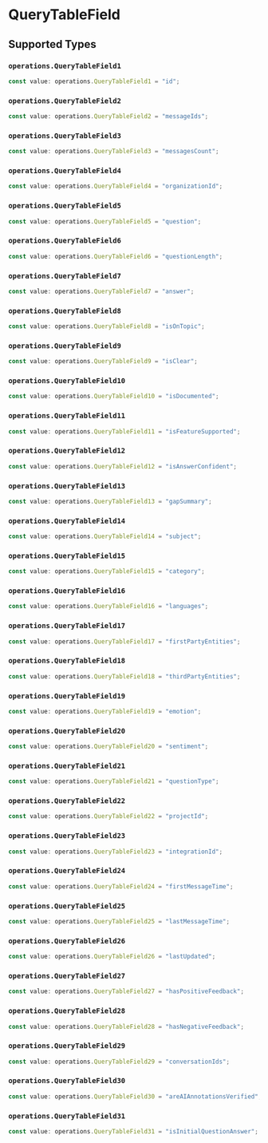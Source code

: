 # QueryTableField


## Supported Types

### `operations.QueryTableField1`

```typescript
const value: operations.QueryTableField1 = "id";
```

### `operations.QueryTableField2`

```typescript
const value: operations.QueryTableField2 = "messageIds";
```

### `operations.QueryTableField3`

```typescript
const value: operations.QueryTableField3 = "messagesCount";
```

### `operations.QueryTableField4`

```typescript
const value: operations.QueryTableField4 = "organizationId";
```

### `operations.QueryTableField5`

```typescript
const value: operations.QueryTableField5 = "question";
```

### `operations.QueryTableField6`

```typescript
const value: operations.QueryTableField6 = "questionLength";
```

### `operations.QueryTableField7`

```typescript
const value: operations.QueryTableField7 = "answer";
```

### `operations.QueryTableField8`

```typescript
const value: operations.QueryTableField8 = "isOnTopic";
```

### `operations.QueryTableField9`

```typescript
const value: operations.QueryTableField9 = "isClear";
```

### `operations.QueryTableField10`

```typescript
const value: operations.QueryTableField10 = "isDocumented";
```

### `operations.QueryTableField11`

```typescript
const value: operations.QueryTableField11 = "isFeatureSupported";
```

### `operations.QueryTableField12`

```typescript
const value: operations.QueryTableField12 = "isAnswerConfident";
```

### `operations.QueryTableField13`

```typescript
const value: operations.QueryTableField13 = "gapSummary";
```

### `operations.QueryTableField14`

```typescript
const value: operations.QueryTableField14 = "subject";
```

### `operations.QueryTableField15`

```typescript
const value: operations.QueryTableField15 = "category";
```

### `operations.QueryTableField16`

```typescript
const value: operations.QueryTableField16 = "languages";
```

### `operations.QueryTableField17`

```typescript
const value: operations.QueryTableField17 = "firstPartyEntities";
```

### `operations.QueryTableField18`

```typescript
const value: operations.QueryTableField18 = "thirdPartyEntities";
```

### `operations.QueryTableField19`

```typescript
const value: operations.QueryTableField19 = "emotion";
```

### `operations.QueryTableField20`

```typescript
const value: operations.QueryTableField20 = "sentiment";
```

### `operations.QueryTableField21`

```typescript
const value: operations.QueryTableField21 = "questionType";
```

### `operations.QueryTableField22`

```typescript
const value: operations.QueryTableField22 = "projectId";
```

### `operations.QueryTableField23`

```typescript
const value: operations.QueryTableField23 = "integrationId";
```

### `operations.QueryTableField24`

```typescript
const value: operations.QueryTableField24 = "firstMessageTime";
```

### `operations.QueryTableField25`

```typescript
const value: operations.QueryTableField25 = "lastMessageTime";
```

### `operations.QueryTableField26`

```typescript
const value: operations.QueryTableField26 = "lastUpdated";
```

### `operations.QueryTableField27`

```typescript
const value: operations.QueryTableField27 = "hasPositiveFeedback";
```

### `operations.QueryTableField28`

```typescript
const value: operations.QueryTableField28 = "hasNegativeFeedback";
```

### `operations.QueryTableField29`

```typescript
const value: operations.QueryTableField29 = "conversationIds";
```

### `operations.QueryTableField30`

```typescript
const value: operations.QueryTableField30 = "areAIAnnotationsVerified";
```

### `operations.QueryTableField31`

```typescript
const value: operations.QueryTableField31 = "isInitialQuestionAnswer";
```

